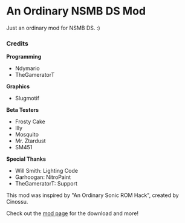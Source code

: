 # An Ordinary NSMB DS Mod
Just an ordinary mod for NSMB DS. :)

### Credits
__Programming__
- Ndymario
- TheGameratorT

__Graphics__
- Slugmotif

__Beta Testers__
- Frosty Cake
- Illy
- Mosquito
- Mr. Ztardust
- SM451

__Special Thanks__
- Will Smith: Lighting Code
- Garhoogan: NitroPaint
- TheGameratorT: Support

This mod was inspired by "An Ordinary Sonic ROM Hack", created by Cinossu.

Check out the [mod page](https://www.nsmbcentral.net/mods/An%20Ordinary%20NSMB%20Mod/) for the download and more!